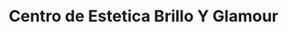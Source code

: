 ---
title: "Centro de Estetica Brillo Y Glamour"
url: /torrent/centro-de-estetica-brillo-y-glamour/
shop: Kosmetik
---